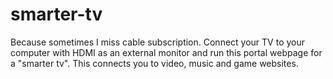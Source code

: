 # smarter-tv
Because sometimes I miss cable subscription. Connect your TV to your computer with HDMI as an external monitor and run this portal webpage for a "smarter tv". This connects you to video, music and game websites.
